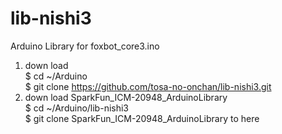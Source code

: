 # lib-nishi3  
Arduino Library for foxbot_core3.ino  
  
1. down load  
  $ cd ~/Arduino  
  $ git clone https://github.com/tosa-no-onchan/lib-nishi3.git  
2. down load SparkFun_ICM-20948_ArduinoLibrary  
  $ cd ~/Arduino/lib-nishi3  
  $ git clone SparkFun_ICM-20948_ArduinoLibrary to here  
